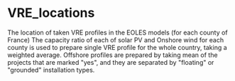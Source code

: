 # VRE_locations
The location of taken VRE profiles in the EOLES models (for each county of France)
The capacity ratio of each of solar PV and Onshore wind for each county is used to prepare single VRE profile for the whole country, taking a weighted average.
Offshore profiles are prepared by taking mean of the projects that are marked "yes", and they are separated by "floating" or "grounded" installation types.
